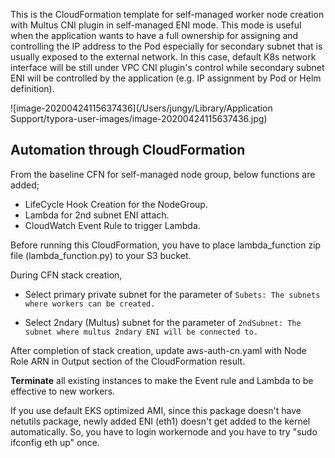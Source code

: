 This is the CloudFormation template for self-managed worker node creation with Multus CNI plugin in self-managed ENI mode. This mode is useful when the application wants to have a full ownership for assigning and controlling the IP address to the Pod especially for secondary subnet that is usually exposed to the external network. In this case, default K8s network interface will be still under VPC CNI plugin's control while secondary subnet ENI will be controlled by the application (e.g. IP assignment by Pod or Helm definition). 

![image-20200424115637436](/Users/jungy/Library/Application Support/typora-user-images/image-20200424115637436.jpg)

## Automation through CloudFormation

From the baseline CFN for self-managed node group, below functions are added;

* LifeCycle Hook Creation for the NodeGroup.
* Lambda for 2nd subnet ENI attach. 
* CloudWatch Event Rule to trigger Lambda. 



Before running this CloudFormation, you have to place lambda_function zip file (lambda_function.py) to your S3 bucket. 



During CFN stack creation, 

* Select primary private subnet for the parameter of `Subets: The subnets where workers can be created.` 

* Select 2ndary (Multus) subnet for the parameter of `2ndSubnet: The subnet where multus 2ndary ENI will be connected to.`



After completion of stack creation, update aws-auth-cn.yaml with Node Role ARN in Output section of the CloudFormation result. 

**Terminate** all existing instances to make the Event rule and Lambda to be effective to new workers. 

If you use default EKS optimized AMI, since this package doesn't have netutils package, newly added ENI (eth1) doesn't get added to the kernel automatically. So, you have to login workernode and you have to try "sudo ifconfig eth up" once.  